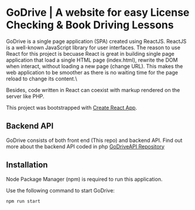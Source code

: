 # GoDrive | A website for easy License Checking & Book Driving Lessons

GoDrive is a single page application (SPA) created using ReactJS. ReactJS is a well-known JavaScript library for user interfaces. The reason to use React for this project is becuase React is great in building single page application that load a single HTML page (index.html), rewrite the DOM when interact, without loading a new page (change URL). This makes the web application to be smoother as there is no waiting time for the page reload to change its content.\

Besides, code written in React can coexist with markup rendered on the server like PHP.

This project was bootstrapped with [Create React App](https://github.com/facebook/create-react-app).

## Backend API

GoDrive consists of both front end (This repo) and backend API. Find out more about the backend API coded in php [GoDriveAPI Repository](https://github.com/yeetengang/goDriveAPI.git)

## Installation

Node Package Manager (npm) is required to run this application. 

Use the following command to start GoDrive:
```
npm run start
```